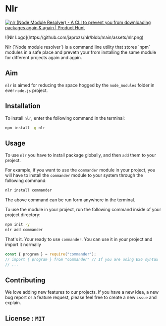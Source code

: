 # Nlr

<a href="https://www.producthunt.com/posts/nlr-node-module-resolver?utm_source=badge-featured&utm_medium=badge&utm_souce=badge-nlr-node-module-resolver" target="_blank"><img src="https://api.producthunt.com/widgets/embed-image/v1/featured.svg?post_id=298323&theme=dark" alt="nlr (Node Module Resolver) - A CLI to prevent you from downloading packages again & again | Product Hunt" style="width: 250px; height: 54px;" width="250" height="54" /></a>

<p align="left">
![Nlr Logo](https://github.com/japrozs/nlr/blob/main/assets/nlr.png)
</p>
Nlr (`Node module resolver`) is a command line utility that stores `npm` modules in a safe place and prevetn your from installing the same module for different projects again and again.

## Aim

`nlr` is aimed for reducing the space hogged by the `node_modules` folder in ever `node.js` project.

## Installation

To install `nlr`, enter the following command in the terminal:

```bash
npm install -g nlr
```

## Usage

To use `nlr` you have to install package globally, and then `add` them to your project.

For example, if you want to use the `commander` module in your project, you will have to install the `commander` module to your system through the following command:

```bash
nlr install commander
```

The above command can be run form anywhere in the terminal.

To use the module in your project, run the following command inside of your project directory:

```bash
npm init -y
nlr add commander
```

That's it. Your ready to use `commander`. You can use it in your project and import it normally

```javascript
const { program } = require("commander");
// import { program } from "commander" // If you are using ES6 syntax
// ...
```

## Contributing

We love adding new features to our projects. If you have a new idea, a new bug report or a feature request, please feel free to create a new `issue` and explain.

## License : `MIT`
